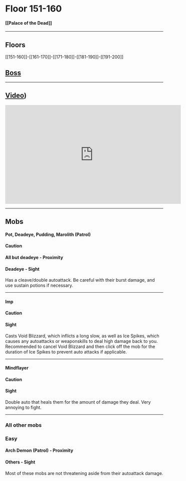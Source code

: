 # Floor 151-160
#### [[Palace of the Dead]]

---
## Floors

[[151-160]]-[[161-170]]-[[171-180]]-[[181-190]]-[[191-200]]

## [Boss](160)
---
## [Video](https://www.youtube.com/watch?v=9SH-qyjREMc&t=9403s))

<iframe width="560" height="315" src="https://www.youtube.com/embed/9SH-qyjREMc?start=9403" title="YouTube video player" frameborder="0" allow="accelerometer; autoplay; clipboard-write; encrypted-media; gyroscope; picture-in-picture" allowfullscreen></iframe>



---
## Mobs

#### Pot, Deadeye, Pudding, Marolith (Patrol)
#### Caution
#### All but deadeye - Proximity
#### Deadeye - Sight
Has a cleave/double autoattack. Be careful with their burst damage, and use sustain potions if necessary.

---
#### Imp
#### Caution
#### Sight
Casts Void Blizzard, which inflicts a long slow, as well as Ice Spikes, which causes any autoattacks or weaponskills to deal high damage back to you. Recommended to cancel Void Blizzard and then click off the mob for the duration of Ice Spikes to prevent auto attacks if applicable.

---
#### Mindflayer
#### Caution
#### Sight
Double auto that heals them for the amount of damage they deal. Very annoying to fight.

---
### All other mobs
### Easy
#### Arch Demon (Patrol) - Proximity
#### Others - Sight

Most of these mobs are not threatening aside from their autoattack damage.
